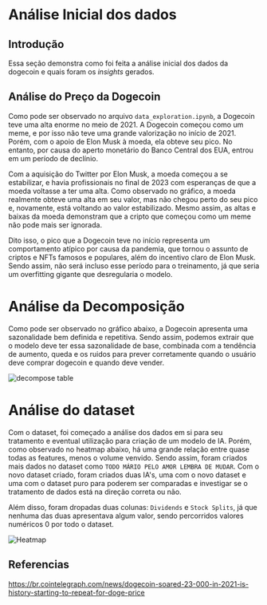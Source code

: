 # Análise Inicial dos dados

## Introdução

Essa seção demonstra como foi feita a análise inicial dos dados da dogecoin e quais foram os _insights_ gerados.

## Análise do Preço da Dogecoin

Como pode ser observado no arquivo `data_exploration.ipynb`, a Dogecoin teve uma alta enorme no meio de 2021. A Dogecoin começou como um meme, e por isso não teve uma grande valorização no início de 2021. Porém, com o apoio de Elon Musk à moeda, ela obteve seu pico. No entanto, por causa do aperto monetário do Banco Central dos EUA, entrou em um período de declínio.

Com a aquisição do Twitter por Elon Musk, a moeda começou a se estabilizar, e havia profissionais no final de 2023 com esperanças de que a moeda voltasse a ter uma alta. Como observado no gráfico, a moeda realmente obteve uma alta em seu valor, mas não chegou perto do seu pico e, novamente, está voltando ao valor estabilizado. Mesmo assim, as altas e baixas da moeda demonstram que a cripto que começou como um meme não pode mais ser ignorada.

Dito isso, o pico que a Dogecoin teve no início representa um comportamento atípico por causa da pandemia, que tornou o assunto de criptos e NFTs famosos e populares, além do incentivo claro de Elon Musk. Sendo assim, não será incluso esse período para o treinamento, já que seria um overfitting gigante que desregularia o modelo.

# Análise da Decomposição 

Como pode ser observado no gráfico abaixo, a Dogecoin apresenta uma sazonalidade bem definida e repetitiva. Sendo assim, podemos extrair que o modelo deve ter essa sazonalidade de base, combinada com a tendência de aumento, queda e os ruidos para prever corretamente quando o usuário deve comprar dogecoin e quando deve vender.

![decompose table](../static/decompose_table.png)

# Análise do dataset

Com o dataset, foi começado a análise dos dados em si para seu tratamento e eventual utilização para criação de um modelo de IA. Porém, como observado no heatmap abaixo, há uma grande relação entre quase todas as features, menos o volume venvido. Sendo assim, foram criados mais dados no dataset como `TODO MÁRIO PELO AMOR LEMBRA DE MUDAR`. Com o novo dataset criado, foram criados duas IA's, uma com o novo dataset e uma com o dataset puro para poderem ser comparadas e investigar se o tratamento de dados está na direção correta ou não. 

Além disso, foram dropadas duas colunas: `Dividends` e `Stock Splits`, já que nenhuma das duas apresentava algum valor, sendo percorridos valores numéricos 0 por todo o dataset.

![Heatmap](../static/heatmap.png)

## Referencias

https://br.cointelegraph.com/news/dogecoin-soared-23-000-in-2021-is-history-starting-to-repeat-for-doge-price